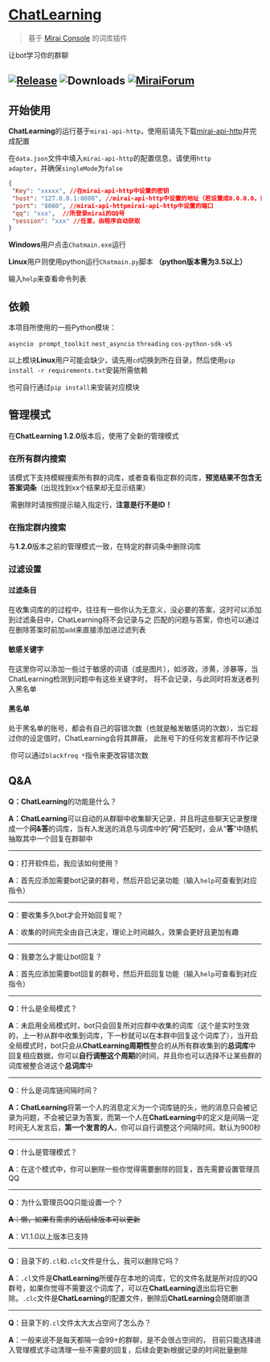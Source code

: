 # [ChatLearning](https://github.com/Nana-Miko/ChatLearning)

> 基于 [Mirai Console](https://github.com/mamoe/mirai-console) 的词库插件

让bot学习你的群聊

[![Release](https://img.shields.io/github/v/release/Nana-Miko/ChatLearning)](https://github.com/Nana-Miko/ChatLearning/releases)
![Downloads](https://img.shields.io/github/downloads/Nana-Miko/ChatLearning/total-ff69b4)
[![MiraiForum](https://img.shields.io/badge/post-on%20MiraiForum-ff69b4)](https://mirai.mamoe.net/topic/1018)
------

## 开始使用

**ChatLearning**的运行基于<code>mirai-api-http</code>，使用前请先下载[mirai-api-http](https://github.com/project-mirai/mirai-api-http)并完成配置

在<code>data.json</code>文件中填入<code>mirai-api-http</code>的配置信息，请使用<code>http adapter</code>，并确保<code>singleMode</code>为<code>false</code>

```json
{
 "Key": "xxxxx", //在mirai-api-http中设置的密钥
 "host": "127.0.0.1:8080", //mirai-api-http中设置的地址（若设置成0.0.0.0，请填写127.0.0.1）
 "port": "8080", //mirai-api-httpmirai-api-http中设置的端口
 "qq": "xxx",  //所登录mirai的QQ号
 "session": "xxx" //任意，由程序自动获取
}
```

**Windows**用户点击<code>Chatmain.exe</code>运行

**Linux**用户则使用python运行<code>Chatmain.py</code>脚本 **（python版本需为3.5以上）**

输入<code>help</code>来查看命令列表



## 依赖

本项目所使用的一些Python模块：

<code>asyncio </code>   <code>prompt_toolkit</code>   <code>nest_asyncio</code>   <code>threading</code> <code>cos-python-sdk-v5</code>

以上模块**Linux**用户可能会缺少，请先用<code>cd</code>切换到所在目录，然后使用<code>pip install -r requirements.txt</code>安装所需依赖

也可自行通过<code>pip install</code>来安装对应模块



## **管理模式**

在**ChatLearning 1.2.0**版本后，使用了全新的管理模式

### 	在所有群内搜索

​		该模式下支持模糊搜索所有群的词库，或者查看指定群的词库，**预览结果不包含无答案词条**（出现找到xx个结果却无显示结果）

​		需删除时请按照提示输入指定行，**注意是行不是ID！**

### 	在指定群内搜索

​		与**1.2.0**版本之前的管理模式一致，在特定的群词条中删除词库

### 	过滤设置

#### 		过滤条目

​			在收集词库的的过程中，往往有一些你认为无意义，没必要的答案，这时可以添加到过滤条目中，ChatLearning将不会记录与之			匹配的问题与答案，你也可以通过在删除答案时前加<code>add</code>来直接添加进过滤列表

#### 		敏感关键字

​			在这里你可以添加一些过于敏感的词语（或是图片），如涉政，涉黄，涉暴等，当ChatLearning检测到问题中有这些关键字时，			将不会记录，与此同时将发送者列入黑名单

#### 		黑名单

​			处于黑名单的账号，都会有自己的容错次数（也就是触发敏感词的次数），当它超过你的设定值时，ChatLearning会将其屏蔽，			此账号下的任何发言都将不作记录

​			你可以通过<code>blackfreq *</code>指令来更改容错次数



## Q&A



**Q：ChatLearning**的功能是什么？

**A：ChatLearning**可以自动的从群聊中收集聊天记录，并且将这些聊天记录整理成一个**问&答**的词库，当有人发送的消息与词库中的”**问**“匹配时，会从“**答**”中随机抽取其中一个回复在群聊中

------

**Q**：打开软件后，我应该如何使用？

**A**：首先应添加需要bot记录的群号，然后开启记录功能（输入<code>help</code>可查看到对应指令）

------

**Q**：要收集多久bot才会开始回复呢？

**A**：收集的时间完全由自己决定，理论上时间越久，效果会更好且更加有趣

------

**Q**：我要怎么才能让bot回复？

**A**：首先应添加需要bot回复的群号，然后开启回复功能（输入<code>help</code>可查看到对应指令）

------

**Q**：什么是全局模式？

**A**：未启用全局模式时，bot只会回复所对应群中收集的词库（这个是实时生效的，上一秒从群中收集到词库，下一秒就可以在本群中回复这个词库了），当开启全局模式时，bot只会从**ChatLearning周期性**整合的从所有群收集到的**总词库**中回复相应数据，你可以**自行调整这个周期**的时间，并且你也可以选择不让某些群的词库被整合进这个**总词库**中

------

**Q**：什么是词库链间隔时间？

**A：ChatLearning**将第一个人的消息定义为一个词库链的头，他的消息只会被记录为问题，不会被记录为答案，而第一个人在**ChatLearning**中的定义是间隔一定时间无人发言后，**第一个发言的人**，你可以自行调整这个间隔时间，默认为900秒

------

**Q**：什么是管理模式？

**A**：在这个模式中，你可以删除一些你觉得需要删除的回复，首先需要设置管理员QQ

------

**Q**：为什么管理员QQ只能设置一个？

~~**A**：懒，如果有需求的话后续版本可以更新~~

**A**：V1.1.0以上版本已支持

------

**Q**：目录下的<code>.cl</code>和<code>.clc</code>文件是什么，我可以删除它吗？

**A**：<code>.cl</code>文件是**ChatLearning**所缓存在本地的词库，它的文件名就是所对应的QQ群号，如果你觉得不需要这个词库了，可以在**ChatLearning**退出后将它删除。<code>.clc</code>文件是**ChatLearning**的配置文件，删除后**ChatLearning**会随即崩溃

------

**Q**：目录下的<code>.cl</code>文件太大太占空间了怎么办？

**A**：一般来说不是每天都隔一会99+的群聊，是不会很占空间的， 目前只能选择进入管理模式手动清理一些不需要的回复，后续会更新根据记录的时间批量删除







